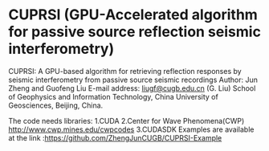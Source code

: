 # CUPRSI (GPU-Accelerated algorithm for passive source reflection seismic interferometry)
CUPRSI: A GPU-based algorithm for retrieving reflection responses by seismic interferometry from passive source seismic recordings
Author: Jun Zheng and Guofeng Liu
E-mail address: liugf@cugb.edu.cn (G. Liu)
School of Geophysics and Information Technology, China University of Geosciences, Beijing, China.

The code needs libraries:
1.CUDA 
2.Center for Wave Phenomena(CWP) http://www.cwp.mines.edu/cwpcodes
3.CUDASDK
Examples are available at the link :https://github.com/ZhengJunCUGB/CUPRSI-Example
